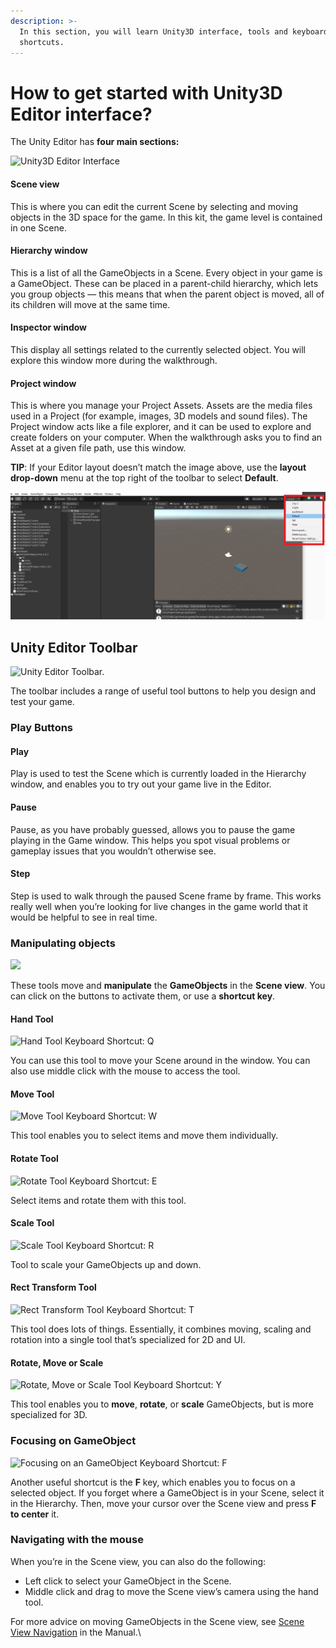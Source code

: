 ```yaml
---
description: >-
  In this section, you will learn Unity3D interface, tools and keyboard
  shortcuts.
---
```


# How to get started with Unity3D Editor interface?

The Unity Editor has **four main sections:**

![Unity3D Editor Interface ](../../../.gitbook/assets/unityeditor.webp)

#### &#x20;Scene view&#x20;

This is where you can edit the current Scene by selecting and moving objects in the 3D space for the game. In this kit, the game level is contained in one Scene.

#### Hierarchy window&#x20;

This is a list of all the GameObjects in a Scene. Every object in your game is a GameObject. These can be placed in a parent-child hierarchy, which lets you group objects — this means that when the parent object is moved, all of its children will move at the same time.

#### Inspector window&#x20;

This display all settings related to the currently selected object. You will explore this window more during the walkthrough.

#### Project window&#x20;

This is where you manage your Project Assets. Assets are the media files used in a Project (for example, images, 3D models and sound files). The Project window acts like a file explorer, and it can be used to explore and create folders on your computer. When the walkthrough asks you to find an Asset at a given file path, use this window.

**TIP**: If your Editor layout doesn’t match the image above, use the **layout drop-down** menu at the top right of the toolbar to select **Default**.

![Going back to default editor layout.](../../../.gitbook/assets/screenshot-171.png)

## Unity Editor Toolbar

![Unity Editor Toolbar.](../../../.gitbook/assets/unitytoolbar.webp)

The toolbar includes a range of useful tool buttons to help you design and test your game.

### Play Buttons

#### Play&#x20;

Play is used to test the Scene which is currently loaded in the Hierarchy window, and enables you to try out your game live in the Editor.&#x20;

#### Pause&#x20;

Pause, as you have probably guessed, allows you to pause the game playing in the Game window. This helps you spot visual problems or gameplay issues that you wouldn’t otherwise see.

#### Step&#x20;

Step is used to walk through the paused Scene frame by frame. This works really well when you’re looking for live changes in the game world that it would be helpful to see in real time.

### Manipulating objects

![](../../../.gitbook/assets/unitymanupulation.webp)

These tools move and **manipulate** the **GameObjects** in the **Scene view**. You can click on the buttons to activate them, or use a **shortcut key**.

#### Hand Tool

![Hand Tool Keyboard Shortcut: Q](../../../.gitbook/assets/unityhand.webp)

You can use this tool to move your Scene around in the window. You can also use middle click with the mouse to access the tool.

#### Move Tool

![Move Tool Keyboard Shortcut: W](../../../.gitbook/assets/unitymove.webp)

This tool enables you to select items and move them individually.

#### Rotate Tool

![Rotate Tool Keyboard Shortcut: E](../../../.gitbook/assets/unityrotate.webp)

Select items and rotate them with this tool.

#### Scale Tool

![Scale Tool Keyboard Shortcut: R](../../../.gitbook/assets/unityscale.webp)

Tool to scale your GameObjects up and down.

#### Rect Transform Tool

![Rect Transform Tool Keyboard Shortcut: T](../../../.gitbook/assets/rect.webp)

This tool does lots of things. Essentially, it combines moving, scaling and rotation into a single tool that’s specialized for 2D and UI.

#### Rotate, Move or Scale

![Rotate, Move or Scale Tool Keyboard Shortcut: Y](../../../.gitbook/assets/mrs.webp)

This tool enables you to **move**, **rotate**, or **scale** GameObjects, but is more specialized for 3D.

### Focusing on GameObject

![Focusing on an GameObject Keyboard Shortcut: F](../../../.gitbook/assets/gifmaker\_20200121133521683.gif)

Another useful shortcut is the **F** key, which enables you to focus on a selected object. If you forget where a GameObject is in your Scene, select it in the Hierarchy. Then, move your cursor over the Scene view and press **F to center** it.

### Navigating with the mouse

When you’re in the Scene view, you can also do the following:

* Left click to select your GameObject in the Scene.
* Middle click and drag to move the Scene view’s camera using the hand tool.

&#x20;For more advice on moving GameObjects in the Scene view, see [Scene View Navigation](https://docs.unity3d.com/Manual/SceneViewNavigation.html) in the Manual.\
